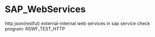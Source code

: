 # SAP_WebServices
http json(restful) external-internal web services in sap
service check program: RSWF_TEST_HTTP 
